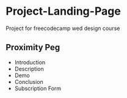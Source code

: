 # Project-Landing-Page
Project for freecodecamp wed design course
## Proximity Peg
* Introduction
* Description
* Demo
* Conclusion
* Subscription Form


